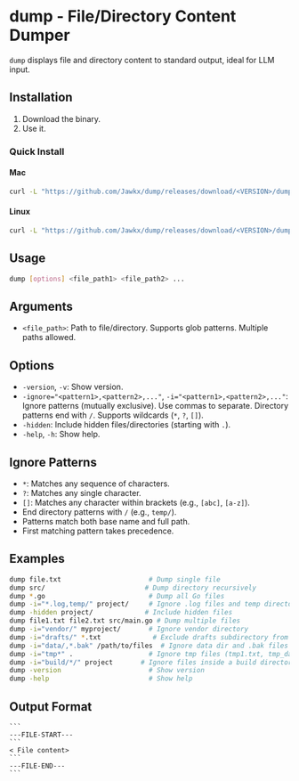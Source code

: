 # dump - File/Directory Content Dumper

`dump` displays file and directory content to standard output, ideal for LLM input.

## Installation

1.  Download the binary.
2.  Use it.

### Quick Install

#### Mac

```bash
curl -L "https://github.com/Jawkx/dump/releases/download/<VERSION>/dump-darwin-amd64" -o dump && chmod +x dump && mkdir -p "$HOME/.local/bin" 2>/dev/null && mv dump "$HOME/.local/bin/dump" && if ! echo "$PATH" | grep -q "$HOME/.local/bin"; then echo "Please add $HOME/.local/bin to your PATH."; fi
```

#### Linux

```bash
curl -L "https://github.com/Jawkx/dump/releases/download/<VERSION>/dump-linux-amd64" -o dump && chmod +x dump && mkdir -p "$HOME/.local/bin" 2>/dev/null && mv dump "$HOME/.local/bin/dump" && if ! echo "$PATH" | grep -q "$HOME/.local/bin"; then echo "Please add $HOME/.local/bin to your PATH."; fi
```

## Usage

```bash
dump [options] <file_path1> <file_path2> ...
```

## Arguments

*   `<file_path>`: Path to file/directory. Supports glob patterns. Multiple paths allowed.

## Options

*   `-version`, `-v`: Show version.
*   `-ignore="<pattern1>,<pattern2>,..."`, `-i="<pattern1>,<pattern2>,..."`: Ignore patterns (mutually exclusive). Use commas to separate. Directory patterns end with `/`. Supports wildcards (`*`, `?`, `[]`).
*   `-hidden`: Include hidden files/directories (starting with `.`).
*   `-help`, `-h`: Show help.

## Ignore Patterns

*   `*`: Matches any sequence of characters.
*   `?`: Matches any single character.
*   `[]`: Matches any character within brackets (e.g., `[abc]`, `[a-z]`).
*   End directory patterns with `/` (e.g., `temp/`).
*   Patterns match both base name and full path.
*   First matching pattern takes precedence.

## Examples

```bash
dump file.txt                      # Dump single file
dump src/                         # Dump directory recursively
dump *.go                          # Dump all Go files
dump -i="*.log,temp/" project/     # Ignore .log files and temp directory
dump -hidden project/             # Include hidden files
dump file1.txt file2.txt src/main.go # Dump multiple files
dump -i="vendor/" myproject/       # Ignore vendor directory
dump -i="drafts/" *.txt             # Exclude drafts subdirectory from .txt files
dump -i="data/,*.bak" /path/to/files  # Ignore data dir and .bak files
dump -i="tmp*" .                   # Ignore tmp files (tmp1.txt, tmp_data.csv)
dump -i="build/*/" project       # Ignore files inside a build directory
dump -version                      # Show version
dump -help                         # Show help
```

## Output Format

`````
```
---FILE-START---
```
< File content>
```
---FILE-END---
```
`````
